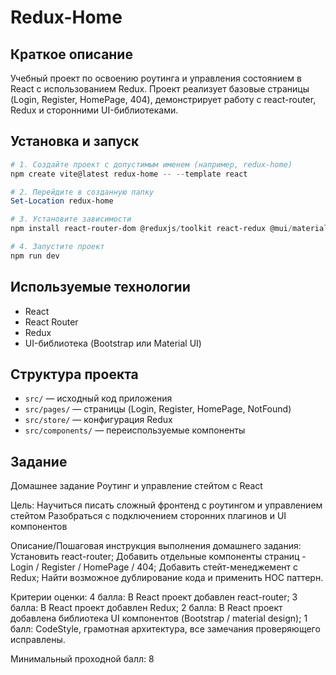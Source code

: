 # Redux-Home

## Краткое описание

Учебный проект по освоению роутинга и управления состоянием в React с использованием Redux. Проект реализует базовые страницы (Login, Register, HomePage, 404), демонстрирует работу с react-router, Redux и сторонними UI-библиотеками.

## Установка и запуск

```powershell
# 1. Создайте проект с допустимым именем (например, redux-home)
npm create vite@latest redux-home -- --template react

# 2. Перейдите в созданную папку
Set-Location redux-home

# 3. Установите зависимости
npm install react-router-dom @reduxjs/toolkit react-redux @mui/material @emotion/react @emotion/styled

# 4. Запустите проект
npm run dev
```

## Используемые технологии

- React
- React Router
- Redux
- UI-библиотека (Bootstrap или Material UI)

## Структура проекта

- `src/` — исходный код приложения
- `src/pages/` — страницы (Login, Register, HomePage, NotFound)
- `src/store/` — конфигурация Redux
- `src/components/` — переиспользуемые компоненты

## Задание

Домашнее задание
Роутинг и управление стейтом с React

Цель:
Научиться писать сложный фронтенд с роутингом и управлением стейтом
Разобраться с подключением сторонних плагинов и UI компонентов

Описание/Пошаговая инструкция выполнения домашнего задания:
Установить react-router;
Добавить отдельные компоненты страниц - Login / Register / HomePage / 404;
Добавить стейт-менеджемент с Redux;
Найти возможное дублирование кода и применить HOC паттерн.

Критерии оценки:
4 балла: В React проект добавлен react-router;
3 балла: В React проект добавлен Redux;
2 балла: В React проект добавлена библиотека UI компонентов (Bootstrap / material design);
1 балл: CodeStyle, грамотная архитектура, все замечания проверяющего исправлены.

Минимальный проходной балл: 8